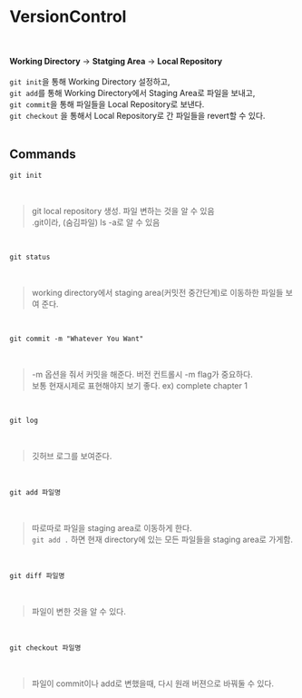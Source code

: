 # VersionControl  
<br></br>
**Working Directory** -> **Statging Area** -> **Local Repository** <br></br>
```git init```을 통해 Working Directory 설정하고,  
```git add```를 통해 Working Directory에서 Staging Area로 파일을 보내고,  
```git commit```을 통해 파일들을 Local Repository로 보낸다.  
```git checkout``` 을 통해서 Local Repository로 간 파일들을 revert할 수 있다. 
<br></br>
## Commands

```
git init
```

<br>

>git local repository 생성. 파일 변하는 것을 알 수 있음  
.git이라, (숨김파일) ls -a로 알 수 있음  

<br>

```
git status
```

<br>

> working directory에서 staging area(커밋전 중간단계)로 이동하한 파일들 보여 준다.  

<br>

```
git commit -m "Whatever You Want"
```

<br>

> -m 옵션을 줘서 커밋을 해준다. 버전 컨트롤시 -m flag가 중요하다.  
보통 현재시제로 표현해야지 보기 좋다. ex) complete chapter 1

<br>

```
git log
```

<br>

> 깃허브 로그를 보여준다.

<br>

```git add 파일명```

<br>

> 따로따로 파일을 staging area로 이동하게 한다.   
> ```git add .``` 하면 현재 directory에 있는 모든 파일들을 staging area로 가게함.

<br>

```
git diff 파일명
```

<br>

> 파일이 변한 것을 알 수 있다.

<br>

```git checkout 파일명 ```
 
<br>

> 파일이 commit이나 add로 변했을때, 다시 원래 버젼으로 바꿔둘 수 있다. 
